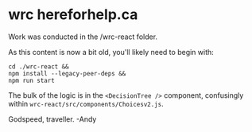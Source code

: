 # wrc hereforhelp.ca

Work was conducted in the /wrc-react folder.

As this content is now a bit old, you'll likely need to begin with:

```
cd ./wrc-react &&
npm install --legacy-peer-deps &&
npm run start
```

The bulk of the logic is in the `<DecisionTree />` component, confusingly within `wrc-react/src/components/Choicesv2.js`.

Godspeed, traveller.
-Andy
